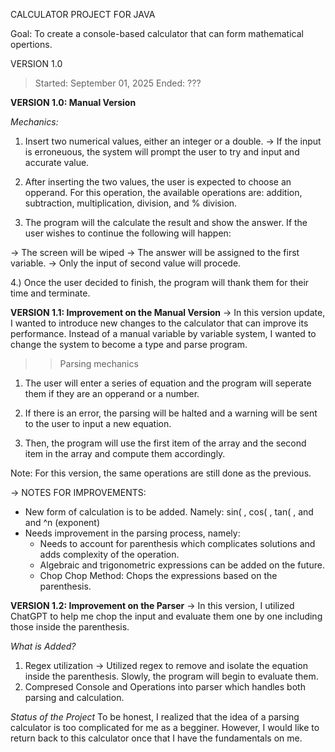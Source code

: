 CALCULATOR PROJECT FOR JAVA

Goal: To create a console-based calculator that can form mathematical opertions.

VERSION 1.0
> Started: September 01, 2025
> Ended: ???

**VERSION 1.0: Manual Version**

*Mechanics:*
1. Insert two numerical values, either an integer or a double.
-> If the input is erroneuous, the system will prompt the user to try and input and accurate value.

2. After inserting the two values, the user is expected to choose an opperand. For this operation, the available operations are: addition, subtraction, multiplication, division, and % division.

3. The program will the calculate the result and show the answer. If the user wishes to continue the following will happen:

-> The screen will be wiped
-> The answer will be assigned to the first variable.
-> Only the input of second value will procede.

4.) Once the user decided to finish, the program will thank them for their time and terminate.

**VERSION 1.1: Improvement on the Manual Version**
-> In this version update, I wanted to introduce new changes to the calculator that can improve its performance. Instead of a manual variable by variable system, I wanted to change the system to become a type and parse program.

>> Parsing mechanics
1. The user will enter a series of equation and the program will seperate them if they are an opperand or a number.

2. If there is an error, the parsing will be halted and a warning will be sent to the user to input a new equation.

3. Then, the program will use the first item of the array and the second item in the array and compute them accordingly.

Note: For this version, the same operations are still done as the previous.

-> NOTES FOR IMPROVEMENTS:
* New form of calculation is to be added. Namely: sin( , cos( , tan( , and and ^n (exponent)
* Needs improvement in the parsing process, namely:
  * Needs to account for parenthesis which complicates solutions and adds complexity of the operation.
  * Algebraic and trigonometric expressions can be added on the future.
  * Chop Chop Method: Chops the expressions based on the parenthesis.

**VERSION 1.2: Improvement on the Parser**
-> In this version, I utilized ChatGPT to help me chop the input and evaluate them one by one including those inside the parenthesis.

*What is Added?*
1. Regex utilization -> Utilized regex to remove and isolate the equation inside the parenthesis. Slowly, the program will begin to evaluate them.
2. Compresed Console and Operations into parser which handles both parsing and calculation.

*Status of the Project*
To be honest, I realized that the idea of a parsing calculator is too complicated for me as a begginer. However, I would like to return back to this calculator once that I have the fundamentals on me.